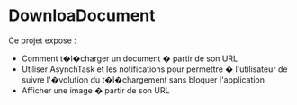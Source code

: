 DownloaDocument
===================

Ce projet expose :
- Comment t�l�charger un document � partir de son URL
- Utiliser AsynchTask et les notifications pour permettre � l'utilisateur de suivre l'�volution du t�l�chargement sans bloquer l'application
- Afficher une image � partir de son URL
